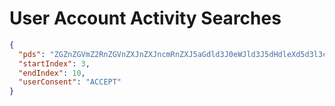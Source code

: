 # User Account Activity Searches

```json
{
  "pds": "ZGZnZGVmZ2RnZGVnZXJnZXJncmRnZXJ5aGdld3J0eWJld3J5dHdleXd5d3l3cmFhYWFhYWFhYWFhYWFhYWFhYWFhYWFhYWFhYWFh",
  "startIndex": 3,
  "endIndex": 10,
  "userConsent": "ACCEPT"
}

```